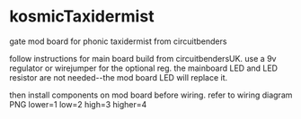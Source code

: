 # kosmicTaxidermist
gate mod board for phonic taxidermist from circuitbenders


follow instructions for main board build from circuitbendersUK. use a 9v regulator or wirejumper for the optional reg.
the mainboard LED and LED resistor are not needed--the mod board LED will replace it.

then install components on mod board before wiring.
refer to wiring diagram PNG
lower=1 low=2 high=3 higher=4
